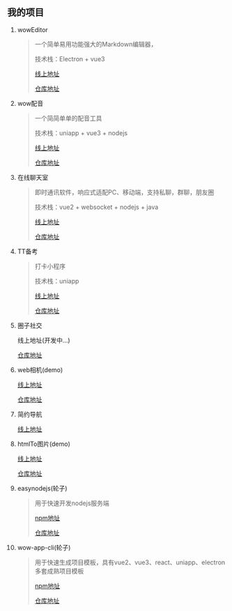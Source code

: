 ## 我的项目

1. wowEditor

   > 一个简单易用功能强大的Markdown编辑器，
   >
   > 技术栈：Electron + vue3
   >
   > [线上地址](http://gitopenchina.gitee.io/wow-editor-doc/)
   >
   > [仓库地址](https://github.com/webpon/wowEditor)
   >
2. wow配音

   > 一个简简单单的配音工具
   >
   > 技术栈：uniapp + vue3 + nodejs
   >
   > [线上地址](http://gitopenchina.gitee.io/text2voice)
   >
   > [仓库地址](https://gitee.com/gitopenchina/text2voice)
3. 在线聊天室

   > 即时通讯软件，响应式适配PC、移动端，支持私聊，群聊，朋友圈
   >
   > 技术栈：vue2 + websocket + nodejs + java
   >
   > [线上地址](http://gitopenchina.gitee.io/chat/)
   >
   > [仓库地址](https://github.com/webpon/chat)
   >
4. TT备考

   > 打卡小程序
   >
   > 技术栈：uniapp
   >
   > [线上地址](https://webpon-img.oss-cn-guangzhou.aliyuncs.com/ttBook.png)
   >
   > [仓库地址](https://github.com/webpon/TTBook)
   >
5. 圈子社交

   线上地址(开发中...)

   [仓库地址](https://github.com/webpon/SocialCircle)
6. web相机(demo)

   [线上地址](https://gitopenchina.gitee.io/camera/)

   [仓库地址](https://github.com/webpon/camera)
7. 简约导航

   [线上地址](http://gitopenchina.gitee.io/simple-navigation/)
8. htmlTo图片(demo)

   [线上地址](https://gitopenchina.gitee.io/html2canvas-demo)

   [仓库地址](https://github.com/webpon/html2canvasDemo)
9. easynodejs(轮子)

   > 用于快速开发nodejs服务端
   >
   > [npm地址](https://www.npmjs.com/package/easynodejs)
   >
   > [仓库地址](https://github.com/webpon/easynodejs)
   >
10. wow-app-cli(轮子)

    > 用于快速生成项目模板，具有vue2、vue3、react、uniapp、electron多套成熟项目模板
    >
    > [npm地址](https://www.npmjs.com/package/wow-app-cli)
    >
    > [仓库地址](https://github.com/webpon/wow-app-cli)
